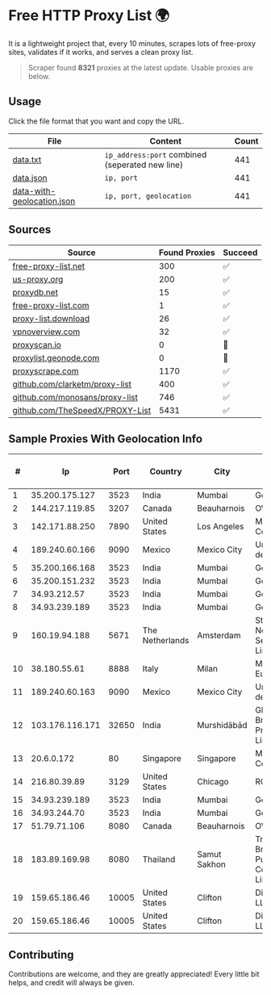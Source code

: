 
# Free HTTP Proxy List 🌍

It is a lightweight project that, every 10 minutes, scrapes lots of free-proxy sites, validates if it works, and serves a clean proxy list.


> Scraper found **8321** proxies at the latest update. Usable proxies are below.

## Usage

Click the file format that you want and copy the URL.


|File|Content|Count|
|----|-------|-----|
|[data.txt](https://raw.githubusercontent.com/themiralay/Proxy-List-World/master/data.txt)|`ip_address:port` combined (seperated new line)|441|
|[data.json](https://raw.githubusercontent.com/themiralay/Proxy-List-World/master/data.json)|`ip, port`|441|
|[data-with-geolocation.json](https://raw.githubusercontent.com/themiralay/Proxy-List-World/master/data-with-geolocation.json)|`ip, port, geolocation`|441|

## Sources

|Source|Found Proxies|Succeed|
|------|-------------|-------|
|[free-proxy-list.net](https://free-proxy-list.net)|300|✅|
|[us-proxy.org](https://www.us-proxy.org)|200|✅|
|[proxydb.net](http://proxydb.net)|15|✅|
|[free-proxy-list.com](https://free-proxy-list.com/?page=&port=&type%5B%5D=http&type%5B%5D=https&up_time=0&search=Search)|1|✅|
|[proxy-list.download](https://www.proxy-list.download/HTTP)|26|✅|
|[vpnoverview.com](https://vpnoverview.com/privacy/anonymous-browsing/free-proxy-servers)|32|✅|
|[proxyscan.io](https://www.proxyscan.io)|0|🚫|
|[proxylist.geonode.com](https://proxylist.geonode.com/api/proxy-list?limit=300&page=1&sort_by=lastChecked&sort_type=desc&protocols=http,https)|0|🚫|
|[proxyscrape.com](https://api.proxyscrape.com/v2/?request=displayproxies&protocol=http&timeout=10000&country=all&ssl=all&anonymity=all)|1170|✅|
|[github.com/clarketm/proxy-list](https://raw.githubusercontent.com/clarketm/proxy-list/master/proxy-list-raw.txt)|400|✅|
|[github.com/monosans/proxy-list](https://raw.githubusercontent.com/monosans/proxy-list/main/proxies/http.txt)|746|✅|
|[github.com/TheSpeedX/PROXY-List](https://raw.githubusercontent.com/TheSpeedX/PROXY-List/master/http.txt)|5431|✅|


## Sample Proxies With Geolocation Info

|#|Ip|Port|Country|City|Internet Service Provider|
|-|--|----|-------|----|-------------------------|
|1|35.200.175.127|3523|India|Mumbai|Google LLC|
|2|144.217.119.85|3207|Canada|Beauharnois|OVH Hosting|
|3|142.171.88.250|7890|United States|Los Angeles|Multacom Corporation|
|4|189.240.60.166|9090|Mexico|Mexico City|Uninet S.A. de C.V.|
|5|35.200.166.168|3523|India|Mumbai|Google LLC|
|6|35.200.151.232|3523|India|Mumbai|Google LLC|
|7|34.93.212.57|3523|India|Mumbai|Google LLC|
|8|34.93.239.189|3523|India|Mumbai|Google LLC|
|9|160.19.94.188|5671|The Netherlands|Amsterdam|Stallion Network Services Limited|
|10|38.180.55.61|8888|Italy|Milan|M247 Europe SRL|
|11|189.240.60.163|9090|Mexico|Mexico City|Uninet S.A. de C.V.|
|12|103.176.116.171|32650|India|Murshidābād|Gbpl Global Broadband Private Limited|
|13|20.6.0.172|80|Singapore|Singapore|Microsoft Corporation|
|14|216.80.39.89|3129|United States|Chicago|RCN|
|15|34.93.239.189|3523|India|Mumbai|Google LLC|
|16|34.93.244.70|3523|India|Mumbai|Google LLC|
|17|51.79.71.106|8080|Canada|Beauharnois|OVH SAS|
|18|183.89.169.98|8080|Thailand|Samut Sakhon|Triple T Broadband Public Company Limited|
|19|159.65.186.46|10005|United States|Clifton|DigitalOcean, LLC|
|20|159.65.186.46|10005|United States|Clifton|DigitalOcean, LLC|



## Contributing

Contributions are welcome, and they are greatly appreciated! Every
little bit helps, and credit will always be given.

